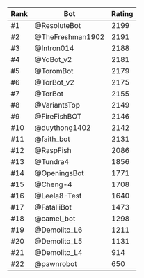 Rank|Bot|Rating
---|---|---
#1|@ResoluteBot|2199
#2|@TheFreshman1902|2191
#3|@Intron014|2188
#4|@YoBot_v2|2181
#5|@ToromBot|2179
#6|@TorBot_v2|2175
#7|@TorBot|2155
#8|@VariantsTop|2149
#9|@FireFishBOT|2146
#10|@duythong1402|2142
#11|@faith_bot|2131
#12|@RaspFish|2086
#13|@Tundra4|1856
#14|@OpeningsBot|1771
#15|@Cheng-4|1708
#16|@Leela8-Test|1640
#17|@FataliiBot|1473
#18|@camel_bot|1298
#19|@Demolito_L6|1211
#20|@Demolito_L5|1131
#21|@Demolito_L4|914
#22|@pawnrobot|650

